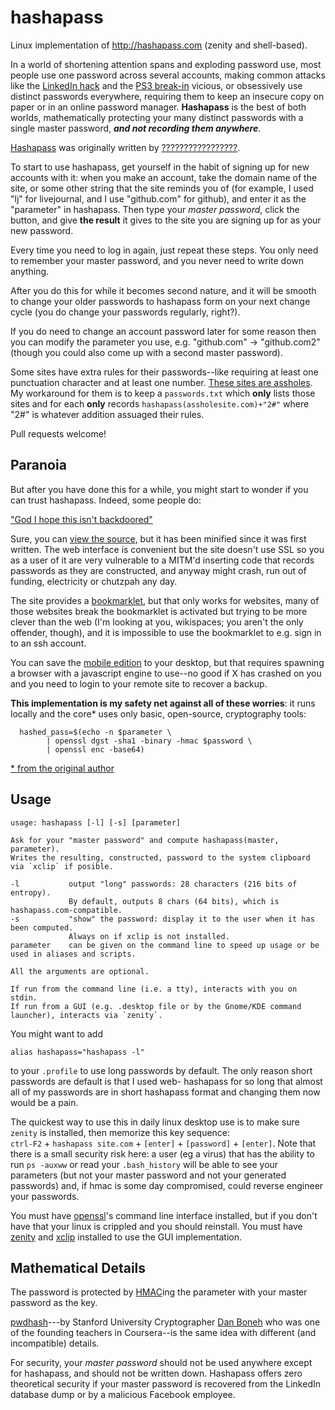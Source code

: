 hashapass
=========

Linux implementation of http://hashapass.com (zenity and shell-based).

In a world of shortening attention spans and exploding password use, most people use one password across several accounts,
making common attacks like the [LinkedIn hack](FIXME) and the [PS3 break-in](FOXYOU) vicious,
or obsessively use distinct passwords everywhere,
requiring them to keep an insecure copy on paper or in an online password manager.
**Hashapass** is the best of both worlds, mathematically protecting your many distinct passwords with a single master password,
_**and not recording them anywhere**_.

[Hashapass](http://hashapass.com/en/index.html) was originally written by [?????????????????](FIXME).

To start to use hashapass, get yourself in the habit of signing up for new accounts with it:
when you make an account, take the domain name of the site, or some other string that the site
reminds you of (for example, I used "lj" for livejournal, and I use "github.com" for github),
and enter it as the "parameter" in hashapass. Then type your _master password_,
click the button, and give **the result** it gives to the site you are signing up for as your new password.

Every time you need to log in again, just repeat these steps.
You only need to remember your master password, and you never need to write down anything.

After you do this for while it becomes second nature, and it will be smooth to change your older passwords to
hashapass form on your next change cycle (you do change your passwords regularly, right?).

If you do need to change an account password later for some reason then you can modify the parameter you use, e.g. "github.com" -> "github.com2" (though you could also come up with a second master password).

Some sites have extra rules for their passwords--like requiring at least one
punctuation character and at least one number.
[These sites are assholes](http://xkcd.com/936/).
My workaround for them is to keep a `passwords.txt` which **only** lists those sites and for each 
**only** records `hashapass(assholesite.com)+"2#"` where "2#" is whatever addition assuaged their rules.

Pull requests welcome!

## Paranoia

But after you have done this for a while, you might start to wonder if you can trust hashapass. Indeed, some people do:

["God I hope this isn't backdoored"](https://play.google.com/store/apps/details?id=com.hashapass.androidapp&reviewId=Z3A6QU9xcFRPRkRfbkk3aE1nWnZyN2ZmQU1hcFBDdlRNSm9xVnFfQnBscG9YdWxNeHQ3TXBFRUkzcUI3b0ZITjctN0Z5VnYtcnZSRktiR1dLaXRTMS1DcUNR)

Sure, you can [view the source](http://hashapass.com/en/index.js), but it has been minified since it was first written.
The web interface is convenient but the site doesn't use SSL so you as a user of it are very vulnerable to a MITM'd inserting code that records passwords as they are constructed,
and anyway might crash, run out of funding, electricity or chutzpah any day.

The site provides a [bookmarklet](http://hashapass.com/en/bookmarklet.html), but that only works for websites, many of those websites
break the bookmarklet is activated but trying to be more clever than the web (I'm looking at you, wikispaces; you aren't the only offender, though),
and it is impossible to use the bookmarklet to e.g. sign in to an ssh account.

You can save the [mobile edition](http://hashapass.com/en/phone.html) to your desktop, but that requires spawning
a browser with a javascript engine to use--no good if X has crashed on you and you need to login to your remote site to recover a backup.

**This implementation is my safety net against all of these worries**: it runs locally and the core* uses only basic, open-source, cryptography tools:
```
  hashed_pass=$(echo -n $parameter \
        | openssl dgst -sha1 -binary -hmac $password \
        | openssl enc -base64)
```
[* from the original author](http://hashapass.com/en/cmd.html)



## Usage

```
usage: hashapass [-l] [-s] [parameter]

Ask for your "master password" and compute hashapass(master, parameter).
Writes the resulting, constructed, password to the system clipboard via `xclip` if posible.

-l           output "long" passwords: 28 characters (216 bits of entropy).
             By default, outputs 8 chars (64 bits), which is hashapass.com-compatible.
-s           "show" the password: display it to the user when it has been computed.
             Always on if xclip is not installed.
parameter    can be given on the command line to speed up usage or be used in aliases and scripts.

All the arguments are optional.

If run from the command line (i.e. a tty), interacts with you on stdin.
If run from a GUI (e.g. .desktop file or by the Gnome/KDE command launcher), interacts via `zenity`.
```


You might want to add
```
alias hashapass="hashapass -l"
```
to your `.profile` to use long passwords by default. The only reason short passwords are default is that I used web- hashapass for so long that almost all of my passwords are in short hashapass format and changing them now would be a pain.

The quickest way to use this in daily linux desktop use is to make sure `zenity` is installed,
then memorize this key sequence:  
`ctrl-F2` + `hashapass site.com` + `[enter]` + `[password]` + `[enter]`. Note that there is a small security risk here:
a user (eg a virus) that has the ability to run `ps -auxww` or read your `.bash_history` will be able to see your parameters (but not your master password and not your generated passwords) and,
if hmac is some day compromised, could reverse engineer your passwords.

You must have [openssl](https://www.openssl.org/)'s command line interface installed, but if you don't have that your linux is crippled and you should reinstall.
You must have [zenity](https://help.gnome.org/users/zenity/) and [xclip](http://sourceforge.net/projects/xclip/) installed to use the GUI implementation.

## Mathematical Details

The password is protected by [HMAC](https://en.wikipedia.org/wiki/HMAC)ing the parameter with your master password as the key.

[pwdhash](http://pwdhash.com)---by Stanford University Cryptographer [Dan Boneh](https://crypto.stanford.edu/~dabo/)
who was one of the founding teachers in Coursera--is the same idea with different (and incompatible) details.

For security, your _master password_ should not be used anywhere except for hashapass, and should not be written down. Hashapass offers zero theoretical security if your master password is recovered from the LinkedIn database dump or by a malicious Facebook employee.

